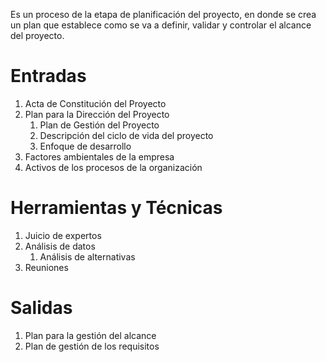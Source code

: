 Es un proceso de la etapa de planificación del proyecto, en donde se crea un plan que establece como se va a definir, validar y controlar el alcance del proyecto. 

# Entradas
1. Acta de Constitución del Proyecto
2. Plan para la Dirección del Proyecto
	1. Plan de Gestión del Proyecto
	2. Descripción del ciclo de vida del proyecto
	3. Enfoque de desarrollo
3. Factores ambientales de la empresa
4. Activos de los procesos de la organización

# Herramientas y Técnicas
1. Juicio de expertos
2. Análisis de datos
	1. Análisis de alternativas
3. Reuniones

# Salidas
1. Plan para la gestión del alcance
2. Plan de gestión de los requisitos

